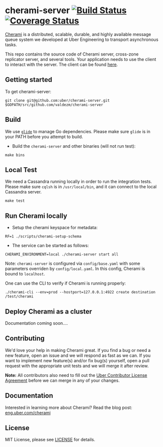 cherami-server [![Build Status](https://travis-ci.org/uber/cherami-server.svg?branch=master)](https://travis-ci.org/uber/cherami-server) [![Coverage Status](https://coveralls.io/repos/uber/cherami-server/badge.svg?branch=master&service=github)](https://coveralls.io/github/uber/cherami-server?branch=master)
==============
[Cherami](https://eng.uber.com/cherami) is a distributed, scalable, durable, and highly available message queue system we developed at Uber Engineering to transport asynchronous tasks. 

This repo contains the source code of Cherami server, cross-zone replicator server, and several tools. Your application needs to use the client to interact with the server. The client can be found [here](https://github.com/uber/cherami-client-go).

Getting started
---------------
To get cherami-server:

```
git clone git@github.com:uber/cherami-server.git $GOPATH/src/github.com/valdezm/cherami-server
```

Build
-----
We use [`glide`](https://glide.sh) to manage Go dependencies. Please make sure `glide` is in your PATH before you attempt to build.

* Build the `cherami-server` and other binaries (will not run test):
```
make bins
```

Local Test
----------
We need a Cassandra running locally in order to run the integration tests. Please make sure `cqlsh` is in `/usr/local/bin`, and it can connect to the local Cassandra server.
```
make test
```

Run Cherami locally
-------------------
* Setup the cherami keyspace for metadata:
```
RF=1 ./scripts/cherami-setup-schema
```

* The service can be started as follows:
```
CHERAMI_ENVIRONMENT=local ./cherami-server start all
```

Note: `cherami-server` is configured via `config/base.yaml` with some parameters overriden by `config/local.yaml`. In this config, Cherami is bound to `localhost`.

One can use the CLI to verify if Cherami is running properly:
```
./cherami-cli --env=prod --hostport=127.0.0.1:4922 create destination /test/cherami
```

Deploy Cherami as a cluster
---------------------------
Documentation coming soon....

Contributing
------------

We'd love your help in making Cherami great. If you find a bug or need a new feature, open an issue and we will respond as fast as we can. If you want to implement new feature(s) and/or fix bug(s) yourself, open a pull request with the appropriate unit tests and we will merge it after review.

**Note:** All contributors also need to fill out the [Uber Contributor License Agreement](http://t.uber.com/cla) before we can merge in any of your changes.

Documentation
--------------

Interested in learning more about Cherami? Read the blog post:
[eng.uber.com/cherami](https://eng.uber.com/cherami/)

License
-------
MIT License, please see [LICENSE](https://github.com/valdezm/cherami-server/blob/master/LICENSE) for details.
